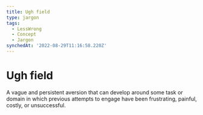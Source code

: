 ```yaml
---
title: Ugh field
type: jargon
tags:
  - LessWrong
  - Concept
  - Jargon
synchedAt: '2022-08-29T11:16:58.220Z'
---
```

# Ugh field



A vague and persistent aversion that can develop around some task or domain in which previous attempts to engage have been frustrating, painful, costly, or unsuccessful.  
 